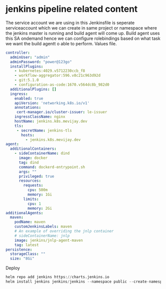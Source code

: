 # jenkins pipeline related content
The service account we are using in this Jenkinsfile is seperate serviceaccount which we can create in same project or namespace where the jenkins master is running and build agent will come up. Build agent uses this SA ondemand hence we can configure rolebindings based on what task we want the build agentt o able to perform.
Values file.

```yaml
controller:
  adminUser: "admin"
  adminPassword: "power@123go"
  installPlugins:
    - kubernetes:4029.v5712230ccb_f8
    - workflow-aggregator:596.v8c21c963d92d
    - git:5.1.0
    - configuration-as-code:1670.v564dc8b_982d0
  additionalPlugins: []
  ingress:
    enabled: true
    apiVersion: 'networking.k8s.io/v1'
    annotations:
     cert-manager.io/cluster-issuer: le-issuer
    ingressClassName: nginx
    hostName: jenkins.k8s.mevijay.dev
    tls:
     - secretName: jenkins-tls
       hosts:
         - jenkins.k8s.mevijay.dev
agent:
  additionalContainers:
    - sideContainerName: dind
      image: docker
      tag: dind
      command: dockerd-entrypoint.sh
      args: ""
      privileged: true
      resources:
        requests:
          cpu: 500m
          memory: 1Gi
        limits:
          cpu: 1
          memory: 2Gi
additionalAgents:
  maven:
    podName: maven
    customJenkinsLabels: maven
    # An example of overriding the jnlp container
    # sideContainerName: jnlp
    image: jenkins/jnlp-agent-maven
    tag: latest
persistence:
  storageClass: ""
  size: "8Gi"

```

Deploy

```python
helm repo add jenkins https://charts.jenkins.io 
helm install jenkins jenkins/jenkins --namespace public --create-namespace -f jenkins-values.yaml
```
